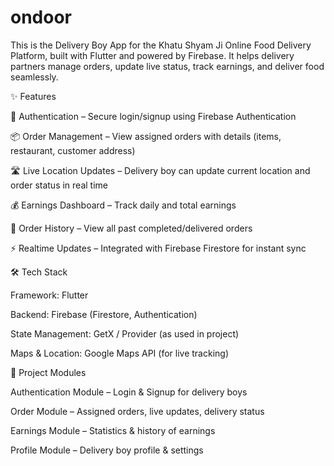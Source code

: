 # ondoor

This is the Delivery Boy App for the Khatu Shyam Ji Online Food Delivery Platform, built with Flutter and powered by Firebase.
It helps delivery partners manage orders, update live status, track earnings, and deliver food seamlessly.

✨ Features

🔑 Authentication – Secure login/signup using Firebase Authentication

📦 Order Management – View assigned orders with details (items, restaurant, customer address)

🛣 Live Location Updates – Delivery boy can update current location and order status in real time

💰 Earnings Dashboard – Track daily and total earnings

📜 Order History – View all past completed/delivered orders

⚡ Realtime Updates – Integrated with Firebase Firestore for instant sync

🛠 Tech Stack

Framework: Flutter

Backend: Firebase (Firestore, Authentication)

State Management: GetX / Provider (as used in project)

Maps & Location: Google Maps API (for live tracking)

📂 Project Modules

Authentication Module – Login & Signup for delivery boys

Order Module – Assigned orders, live updates, delivery status

Earnings Module – Statistics & history of earnings

Profile Module – Delivery boy profile & settings
